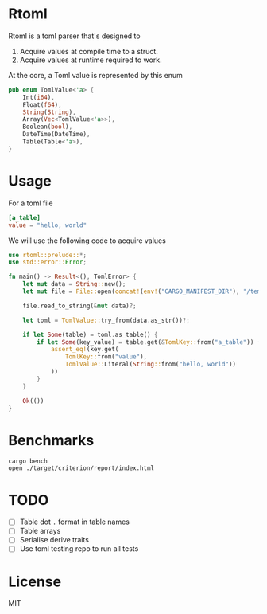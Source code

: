 # Rtoml

Rtoml is a toml parser that's designed to

1. Acquire values at compile time to a struct.
2. Acquire values at runtime required to work. 

At the core, a Toml value is represented by this enum
```rust
pub enum TomlValue<'a> {
    Int(i64),
    Float(f64),
    String(String),
    Array(Vec<TomlValue<'a>>),
    Boolean(bool),
    DateTime(DateTime),
    Table(Table<'a>),
}
```

# Usage 

For a toml file
```toml
[a_table]
value = "hello, world"
```
We will use the following code to acquire values
```rust
use rtoml::prelude::*;
use std::error::Error;

fn main() -> Result<(), TomlError> {
    let mut data = String::new();
    let mut file = File::open(concat!(env!("CARGO_MANIFEST_DIR"), "/templates/test.toml"))?;

    file.read_to_string(&mut data)?;

    let toml = TomlValue::try_from(data.as_str())?;

    if let Some(table) = toml.as_table() {
        if let Some(key_value) = table.get(&TomlKey::from("a_table")) {
            assert_eq!(key.get(
                TomlKey::from("value"),
                TomlValue::Literal(String::from("hello, world"))
            ))
        }
    }

    Ok(())
}
```

# Benchmarks
```
cargo bench
open ./target/criterion/report/index.html
```

# TODO
- [ ] Table dot `.` format in table names
- [ ] Table arrays
- [ ] Serialise derive traits
- [ ] Use toml testing repo to run all tests 

# License
MIT

